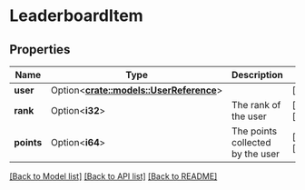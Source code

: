 # LeaderboardItem

## Properties

Name | Type | Description | Notes
------------ | ------------- | ------------- | -------------
**user** | Option<[**crate::models::UserReference**](UserReference.md)> |  | [optional]
**rank** | Option<**i32**> | The rank of the user | [optional][readonly]
**points** | Option<**i64**> | The points collected by the user | [optional][readonly]

[[Back to Model list]](../README.md#documentation-for-models) [[Back to API list]](../README.md#documentation-for-api-endpoints) [[Back to README]](../README.md)


